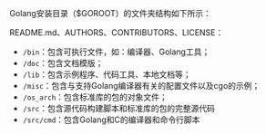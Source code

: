 Golang安装目录（$GOROOT）的文件夹结构如下所示：

README.md、AUTHORS、CONTRIBUTORS、LICENSE：

* `/bin`：包含可执行文件，如：编译器、Golang工具；
* `/doc`：包含文档模版；
* `/lib`：包含示例程序、代码工具、本地文档等；
* `/misc`：包含与支持Golang编译器有关的配置文件以及cgo的示例；
* `/os_arch`：包含标准库的包的对象文件；
* `/src`：包含源代码构建脚本和标准库的包的完整源代码
* `/src/cmd`：包含Golang和C的编译器和命令行脚本